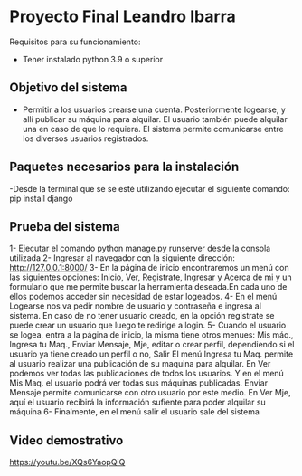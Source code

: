 
# Proyecto Final Leandro Ibarra
Requisitos para su funcionamiento:
- Tener instalado python 3.9 o superior

## Objetivo del sistema
- Permitir a los usuarios crearse una cuenta. Posteriormente logearse, y allí publicar su máquina para alquilar. El usuario también puede alquilar una en caso de que lo requiera. El sistema permite comunicarse entre los diversos usuarios registrados.

## Paquetes necesarios para la instalación
-Desde la terminal  que se se esté utilizando ejecutar el siguiente comando: pip install django

## Prueba del sistema

1- Ejecutar el comando python manage.py runserver desde la consola utilizada
2- Ingresar al navegador con la siguiente dirección: http://127.0.0.1:8000/
3- En la página de inicio encontraremos un menú con las siguientes opciones: Inicio, Ver, Registrate, Ingresar y Acerca de mi y un formulario que me permite buscar la herramienta deseada.En cada uno de ellos podemos acceder sin necesidad de estar logeados. 
4- En el menú Logearse nos va pedir nombre de usuario y contraseña e ingresa al sistema. En caso de no tener usuario creado, en la opción registrate se puede crear un usuario que luego te redirige a login.
5- Cuando el usuario se logea, entra a la página de inicio, la misma tiene otros menues: Mis máq., Ingresa tu Maq., Enviar Mensaje, Mje, editar o crear perfil, dependiendo si el usuario ya tiene creado un perfil o no, Salir
El menú Ingresa tu Maq. permite al usuario realizar una publicación de su maquina para alquilar. En Ver podemos ver todas las publicaciones de todos los usuarios. Y en el menú Mis Maq. el usuario podrá ver todas sus máquinas publicadas. Enviar Mensaje permite comunicarse con otro usuario por este medio. En Ver Mje, aquí el usuario recibirá la información sufiente para poder alquilar su máquina
6- Finalmente, en el menú salir el usuario sale del sistema 





## Video demostrativo
https://youtu.be/XQs6YaopQiQ

